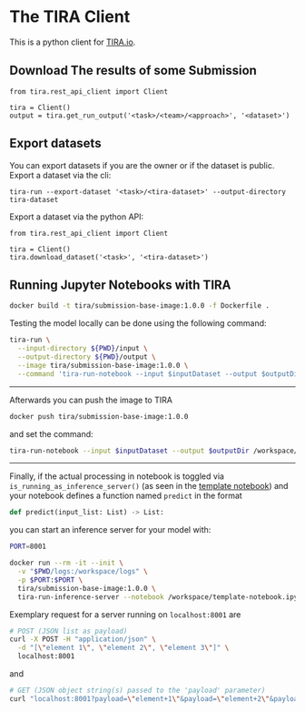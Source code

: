 # The TIRA Client

This is a python client for [TIRA.io](https://tira.io).

## Download The results of some Submission

```
from tira.rest_api_client import Client

tira = Client()
output = tira.get_run_output('<task>/<team>/<approach>', '<dataset>')
```
## Export datasets

You can export datasets if you are the owner or if the dataset is public.
Export a dataset via the cli:

```
tira-run --export-dataset '<task>/<tira-dataset>' --output-directory tira-dataset
```

Export a dataset via the python API:
```
from tira.rest_api_client import Client

tira = Client()
tira.download_dataset('<task>', '<tira-dataset>')
```

## Running Jupyter Notebooks with TIRA


```bash
docker build -t tira/submission-base-image:1.0.0 -f Dockerfile .
```
Testing the model locally can be done using the following command:
```bash
tira-run \
  --input-directory ${PWD}/input \
  --output-directory ${PWD}/output \
  --image tira/submission-base-image:1.0.0 \
  --command 'tira-run-notebook --input $inputDataset --output $outputDir /workspace/template-notebook.ipynb'
```
---
Afterwards you can push the image to TIRA
```bash
docker push tira/submission-base-image:1.0.0
```
and set the command:
```bash
tira-run-notebook --input $inputDataset --output $outputDir /workspace/template-notebook.ipynb
```

---
Finally, if the actual processing in notebook is toggled via `is_running_as_inference_server()` (as seen in the
[template notebook](template-notebook.ipynb))
and your notebook defines a function named `predict` in the format
```python
def predict(input_list: List) -> List:
```
you can start an inference server for your model with:
```bash
PORT=8001

docker run --rm -it --init \
  -v "$PWD/logs:/workspace/logs" \
  -p $PORT:$PORT \
  tira/submission-base-image:1.0.0 \
  tira-run-inference-server --notebook /workspace/template-notebook.ipynb --port $PORT
```

Exemplary request for a server running on `localhost:8001` are
```bash
# POST (JSON list as payload)
curl -X POST -H "application/json" \
  -d "[\"element 1\", \"element 2\", \"element 3\"]" \
  localhost:8001
```
and
```bash
# GET (JSON object string(s) passed to the 'payload' parameter)
curl "localhost:8001?payload=\"element+1\"&payload=\"element+2\"&payload=\"element+3\""
```
